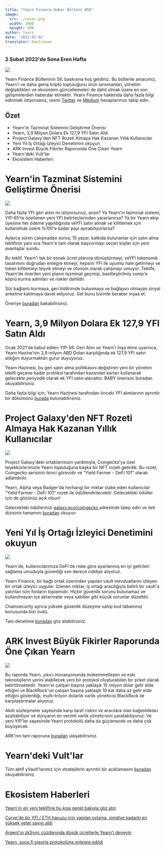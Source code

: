 ```yaml
---
title: "Yearn Finance Haber Bülteni #56"
image:
  src: ./cover.png
  width: 1000
  height: 500
author: Yearn
date: '2022-02-02'
translator: Dastronom
---
```


### 2 Şubat 2022'de Sona Eren Hafta

![](./cover.png?w=1000&h=500)

Yearn Finance Bülteninin 56. baskısına hoş geldiniz. Bu bültenle amacımız, Yearn'i ve daha geniş kripto topluluğunu ürün lansmanları, yönetim değişiklikleri ve ekosistem güncellemeleri de dahil olmak üzere en son gelişmelerden haberdar etmektir. Yearn Finance hakkında daha fazla bilgi edinmek istiyorsanız, resmi [Twitter](https://twitter.com/iearnfinance) ve [Medium](https://medium.com/iearn) hesaplarımızı takip edin.

## Özet

- Yearn'in Tazminat Sistemini Geliştirme Önerisi
- Yearn, 3,9 Milyon Dolara Ek 127,9 YFI Satın Aldı
- Project Galaxy'den NFT Rozeti Almaya Hak Kazanan Yıllık Kullanıcılar
- Yeni Yıl İş Ortağı İzleyici Denetimini okuyun
- ARK Invest Büyük Fikirler Raporunda Öne Çıkan Yearn
- Yearn'deki Vult'lar
- Ekosistem Haberleri

# Yearn'in Tazminat Sistemini Geliştirme Önerisi

![](./image2.jpg?w=1456&h=1456)

Daha fazla YFI geri alımı mı istiyorsunuz, anon? Ya Yearn'in tazminat sistemi, YIP-65'te özetlenen yeni YFI belirteçlerinden yararlanırsa? Ya bir Yearn ekip üyesine her ödeme yapıldığında veYFI satın almak ve kilitlemek için kullanılmak üzere %100'e kadar payı ayırabiliyorlarsa?

Aylarca süren çalışmadan sonra, 15 yazar, katkıda bulunanlar için satın alma teklifinin yanı sıra Yearn'e tam olarak başvurmayı seçen kişiler için yeni avantajlar sundu.

Bu teklif, Yearn'i tek bir esnek ücret planına dönüştürmeyi, veYFI tokenomik tasarımını doğrudan entegre etmeyi, hepsini YFI ile uyumlu hale getirmeyi ve token kilitlemeyi teşvik etmeyi ve otonom olarak çalışmayı umuyor. Teklife, Yearn'de önerilen yeni planın tazminat geçmişi, basitleştirilmiş comp'e köprü kurma adımları ve riskler dahildir.

Sizi bağlantı kurmaya, geri bildirimde bulunmaya ve bağlayıcı olmayan sinyal anketine katılmaya davet ediyoruz. Gel bunu bizimle beraber inşaa et.

Öneriye [buradan](https://gov.yearn.finance/t/proposal-streamlining-contributor-compensation/12247) bakabilirsiniz.



# Yearn, 3,9 Milyon Dolara Ek 127,9 YFI Satın Aldı


Ocak 2021'de kabul edilen YIP-56: Geri Alım ve Yearn'i İnşa etme uyarınca, Yearn Hazine'nin 3,9 milyon ABD Doları karşılığında ek 127,9 YFI satın aldığını duyurmaktan gurur duyuyoruz.

Yearn Hazinesi, bu geri satın alma politikasını değiştiren yeni bir yönetim teklifi geçene kadar protokol tarafından kazanılan karları kullanarak gelecekte periyodik olarak ek YFI satın alacaktır. BABY önerisini buradan okuyabilirsiniz.

Daha fazla bilgi için, Yearn Hazinesi tarafından önceki YFI alımlarının ayrıntılı bir dökümünü [burada](https://gov.yearn.finance/t/yfi-buyback-auctions/10491/3) bulunabilirsiniz.

# Project Galaxy'den NFT Rozeti Almaya Hak Kazanan Yıllık Kullanıcılar

![](./image3.jpg?w=680&h=372)

Project Galaxy'deki ortaklarımızın yardımıyla, Coingecko'ya özel teşekkürlerimizle Yearn topluluğuna başka bir NFT rozeti getirdik. Bu rozet, Coingecko serisinin ikinci görevidir ve "Yield Farmer - DeFi 101" olarak adlandırılır.

Yearn, Alpha veya Badger'da herhangi bir miktar stake eden kullanıcılar “Yield Farmer - DeFi 101” rozeti ile ödüllendirilecektir. Gelecekteki ödüller için de gözünüz açık olsun!

Gelecekteki ödüllerinizi [galaxy.eco/coingecko ](https://twitter.com/ProjectGalaxyHQ/status/1487048124182921220?s=20&t=Z5Z2328-bsM-BNCp9d1KAA) adresinde talep edin ve ileti dizisinin tamamını [buradan](https://twitter.com/ProjectGalaxyHQ/status/1487048124182921220?s=20&t=Z5Z2328-bsM-BNCp9d1KAA) okuyun


# Yeni Yıl İş Ortağı İzleyici Denetimini okuyun

![](./image4.jpg?w=1456&h=819)

Yearn'de, kullanıcılarımıza DeFi'de riske göre ayarlanmış en iyi getirileri sağlama umuduyla güvenliği son derece ciddiye alıyoruz.

Yearn Finance, bir bağlı ortak üzerinden yapılan vault mevduatlarını izleyen bir ortak izleyici uygular. İzlenen miktar, iş ortağı aracılığıyla belirli bir vault'a yatırılan tüm fonların toplamıdır. Hiçbir güvenlik sorunu bulunamaz ve kullanılmayan içe aktarmalar veya sabitler gibi küçük sorunlar düzeltilir.

Chainsecurity ayrıca yüksek güvenlik düzeyine sahip kod tabanımız konusunda bizi övdü.

Tam denetime [buradan](https://chainsecurity.com/security-audit/yearn-finance-partner-tracker/) göz atabilirsiniz.

# ARK Invest Büyük Fikirler Raporunda Öne Çıkan Yearn

![](./image5.jpg?w=1456&h=819)

Bu raporda Yearn, yıkıcı inovasyonunda mükemmelleşen ve eski teknolojilerin yerini alabilecek yeni bir protokol oluşturabilen bir şirket olarak belirtilmektedir. Yearn'in çalışan başına yaklaşık 15 milyon dolar gelir elde ettiğini ve BlackRock'un çalışan başına yaklaşık 10 kat daha az gelir elde ettiğini gösterdiği, multi-trilyon dolarlık varlık yöneticisi BlackRock ile karşılaştırmalar alıyoruz.

Akıllı sözleşmeler sayesinde karşı taraf riskini ve aracılara olan bağımlılıkları azaltabiliyor ve dünyanın en verimli varlık yöneticisini yaratabiliyoruz. Ve yeni YIP'ler sayesinde Yearn protokolü daha da güçlenecek ve daha çok büyüyecek.

ARK'nın tam raporuna [buradan](https://research.ark-invest.com/hubfs/1_Download_Files_ARK-Invest/White_Papers/ARK_BigIdeas2022.pdf?hsCtaTracking=217bbc93-a71a-4c2b-9959-0842b6fe301c%7C2653a4d0-af35-42f0-853a-c5f90f002abb) ulaşabilirsiniz.

# Yearn'deki Vult'lar

Tüm aktif yVault'larımız için stratejilerin ayrıntılı bir açıklamasını [buradan](https://medium.com/yearn-state-of-the-vaults/the-vaults-at-yearn-9237905ffed3) okuyabilirsiniz.

# Ekosistem Haberleri

[Yearn'ın en yeni teklifine bu kısa genel bakışla göz atın](https://twitter.com/0x7d54/status/1487252998023745540)

[Curve'de bir YFI / ETH havuzu için yapılan oylama, şimdiye kadarki en yüksek yeter sayıyı aldı](https://twitter.com/CurveFinance/status/1487764860553371648)

[Argent'ın zkSync cüzdanında düşük ücretlerle Yearn'i deneyin](https://twitter.com/argentHQ/status/1487014855592849414)

[Yearn, soce.fi sigorta protokolüne entegre edildi](https://twitter.com/SolaceFi/status/1486145688291487749?s=20&t=fTfbPYIAOA5xVim5BETQZQ)
